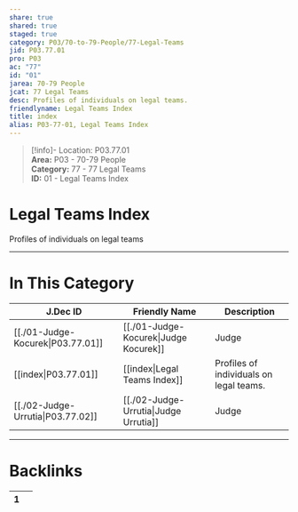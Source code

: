 ```yaml
---  
share: true  
shared: true  
staged: true  
category: P03/70-to-79-People/77-Legal-Teams  
jid: P03.77.01  
pro: P03  
ac: "77"  
id: "01"  
jarea: 70-79 People  
jcat: 77 Legal Teams  
desc: Profiles of individuals on legal teams.  
friendlyname: Legal Teams Index  
title: index  
alias: P03-77-01, Legal Teams Index  
---  
```

  
>[!info]- Location: P03.77.01  
>**Area:** P03 - 70-79 People  
>**Category:** 77 - 77 Legal Teams  
>**ID:** 01 - Legal Teams Index  
  
# Legal Teams Index  
  
Profiles of individuals on legal teams  
   
  
  
---  
# In This Category  
  
| J.Dec ID                                                                                    | Friendly Name                                                                                   | Description                             |  
| ------------------------------------------------------------------------------------------- | ----------------------------------------------------------------------------------------------- | --------------------------------------- |  
| [[./01-Judge-Kocurek\|P03.77.01]] | [[./01-Judge-Kocurek\|Judge Kocurek]] | Judge                                   |  
| [[index\|P03.77.01]]            | [[index\|Legal Teams Index]]        | Profiles of individuals on legal teams. |  
| [[./02-Judge-Urrutia\|P03.77.02]] | [[./02-Judge-Urrutia\|Judge Urrutia]] | Judge                                   |  
  
  
---  
# Backlinks  
<div><table class="dataview table-view-table"><thead class="table-view-thead"><tr class="table-view-tr-header"><th class="table-view-th"><span></span><span class="dataview small-text">1</span></th><th class="table-view-th"><span></span></th></tr></thead><tbody class="table-view-tbody"></tbody></table></div>